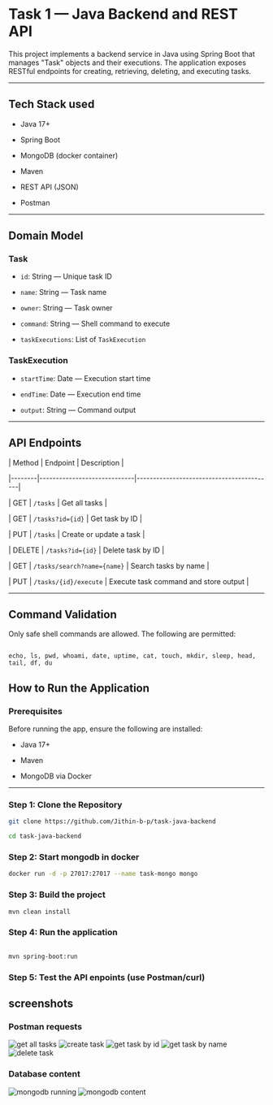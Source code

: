 # Task 1 — Java Backend and REST API

This project implements a backend service in Java using Spring Boot that manages "Task" objects and their executions. The application exposes RESTful endpoints for creating, retrieving, deleting, and executing tasks.

---

## Tech Stack used

- Java 17+

- Spring Boot

- MongoDB (docker container)

- Maven

- REST API (JSON)

- Postman

---

## Domain Model

### Task

- `id`: String — Unique task ID

- `name`: String — Task name

- `owner`: String — Task owner

- `command`: String — Shell command to execute

- `taskExecutions`: List of `TaskExecution`

### TaskExecution

- `startTime`: Date — Execution start time

- `endTime`: Date — Execution end time

- `output`: String — Command output

---

## API Endpoints

| Method | Endpoint | Description |

|--------|-----------------------------|------------------------------------------|

| GET | `/tasks` | Get all tasks |

| GET | `/tasks?id={id}` | Get task by ID |

| PUT | `/tasks` | Create or update a task |

| DELETE | `/tasks?id={id}` | Delete task by ID |

| GET | `/tasks/search?name={name}` | Search tasks by name |

| PUT | `/tasks/{id}/execute` | Execute task command and store output |

---

## Command Validation

Only safe shell commands are allowed. The following are permitted:

```text

echo, ls, pwd, whoami, date, uptime, cat, touch, mkdir, sleep, head, tail, df, du
```

## How to Run the Application

### Prerequisites

Before running the app, ensure the following are installed:

- Java 17+

- Maven

- MongoDB via Docker

---

### Step 1: Clone the Repository

```bash
git clone https://github.com/Jithin-b-p/task-java-backend

cd task-java-backend
```

### Step 2: Start mongodb in docker

```bash
docker run -d -p 27017:27017 --name task-mongo mongo
```

### Step 3: Build the project

```bash
mvn clean install
```

### Step 4: Run the application

```bash

mvn spring-boot:run
```

### Step 5: Test the API enpoints (use Postman/curl)

## screenshots

### Postman requests

![get all tasks](/srnshots/srnshot-1.png)
![create task](/srnshots/srnshot-2-putreq.png)
![get task by id](/srnshots/srnshot-3.png)
![get task by name](/srnshots/scrnshot-4.png)
![delete task](/srnshots/srnshot-5.png)

### Database content

![mongodb running](/srnshots/srnshot-6.png)
![mongodb content](/srnshots/scrnshot-7.png)
